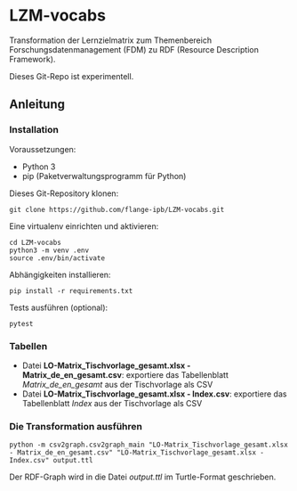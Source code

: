 # LZM-vocabs
Transformation der Lernzielmatrix zum Themenbereich Forschungsdatenmanagement (FDM) zu RDF (Resource Description Framework).

Dieses Git-Repo ist experimentell.

## Anleitung

### Installation
Voraussetzungen:
* Python 3
* pip (Paketverwaltungsprogramm für Python)

Dieses Git-Repository klonen:
```
git clone https://github.com/flange-ipb/LZM-vocabs.git
```

Eine virtualenv einrichten und aktivieren:
```
cd LZM-vocabs
python3 -m venv .env
source .env/bin/activate
```

Abhängigkeiten installieren:
```
pip install -r requirements.txt
```

Tests ausführen (optional):
```
pytest
```

### Tabellen
* Datei __LO-Matrix_Tischvorlage_gesamt.xlsx - Matrix_de_en_gesamt.csv__: exportiere das Tabellenblatt *Matrix_de_en_gesamt* aus der Tischvorlage als CSV
* Datei __LO-Matrix_Tischvorlage_gesamt.xlsx - Index.csv__: exportiere das Tabellenblatt *Index* aus der Tischvorlage als CSV

### Die Transformation ausführen
```
python -m csv2graph.csv2graph_main "LO-Matrix_Tischvorlage_gesamt.xlsx - Matrix_de_en_gesamt.csv" "LO-Matrix_Tischvorlage_gesamt.xlsx - Index.csv" output.ttl
```
Der RDF-Graph wird in die Datei _output.ttl_ im Turtle-Format geschrieben.
